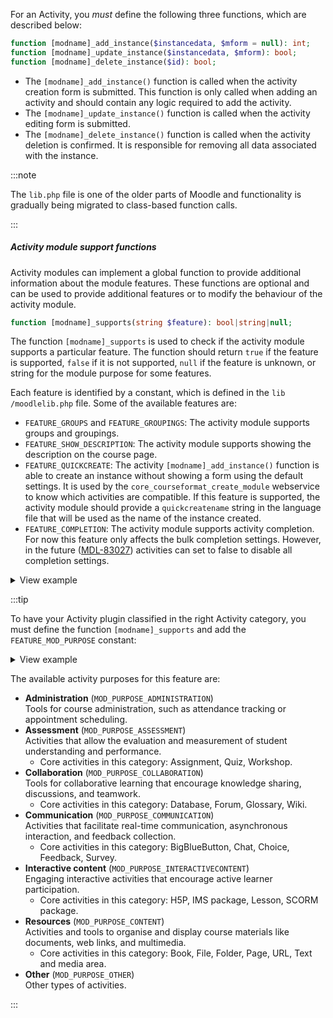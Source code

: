 <!-- markdownlint-disable first-line-heading -->
For an Activity, you _must_ define the following three functions, which are described below:

```php title="mod/[modname]/lib.php"
function [modname]_add_instance($instancedata, $mform = null): int;
function [modname]_update_instance($instancedata, $mform): bool;
function [modname]_delete_instance($id): bool;
```

- The `[modname]_add_instance()` function is called when the activity creation form is submitted. This function is only called when adding an activity and should contain any logic required to add the activity.
- The `[modname]_update_instance()` function is called when the activity editing form is submitted.
- The `[modname]_delete_instance()` function is called when the activity deletion is confirmed. It is responsible for removing all data associated with the instance.

:::note

The `lib.php` file is one of the older parts of Moodle and functionality is gradually being migrated to class-based function calls.

:::

##### Activity module support functions

Activity modules can implement a global function to provide additional information about the module
features. These functions are optional and can be used to provide additional features or to modify the behaviour of the activity module.

```php title="mod/[modname]/lib.php"
function [modname]_supports(string $feature): bool|string|null;
```

The function `[modname]_supports` is used to check if the activity module supports a particular feature. The function should return `true` if the feature is supported, `false` if it is not supported, `null` if the feature is unknown, or string for the module purpose for some features.

Each feature is identified by a constant, which is defined in the `lib
/moodlelib.php` file. Some of the available features are:

- `FEATURE_GROUPS` and `FEATURE_GROUPINGS`: The activity module supports groups and groupings.
- `FEATURE_SHOW_DESCRIPTION`: The activity module supports showing the description on the course page.
- `FEATURE_QUICKCREATE`: The activity `[modname]_add_instance()` function is able to create an instance without showing a form using the default settings. It is used by the `core_courseformat_create_module` webservice to know which activities are compatible. If this feature is supported, the activity module should provide a `quickcreatename` string in the language file that will be used as the name of the instance created.
- `FEATURE_COMPLETION`: The activity module supports activity completion. For now this feature only affects the bulk completion settings. However, in the future ([MDL-83027](https://tracker.moodle.org/browse/MDL-83027)) activities can set to false to disable all completion settings.

<details>
  <summary>View example</summary>
  <div>

```php
function [modname]_supports($feature) {
    return match ($feature) {
        FEATURE_GROUPS => true,
        FEATURE_GROUPINGS => true,
        FEATURE_MOD_INTRO => true,
        FEATURE_COMPLETION_TRACKS_VIEWS => true,
        FEATURE_GRADE_HAS_GRADE => true,
        FEATURE_BACKUP_MOODLE2 => true,
        FEATURE_SHOW_DESCRIPTION => true,
        FEATURE_MOD_PURPOSE => MOD_PURPOSE_COLLABORATION,
        default => null,
    };
}
```

  </div>
</details>

:::tip

To have your Activity plugin classified in the right Activity category, you must define the function `[modname]_supports` and add the `FEATURE_MOD_PURPOSE` constant:

<details>
  <summary>View example</summary>
  <div>

```php
function [modname]_supports(string $feature) {
    switch ($feature) {
        [...]
        case FEATURE_MOD_PURPOSE:
            return MOD_PURPOSE_XXXXXX;

        default:
            return null;
    }
}
```

  </div>
</details>

The available activity purposes for this feature are:

- **Administration** (`MOD_PURPOSE_ADMINISTRATION`) <br/>
Tools for course administration, such as attendance tracking or appointment scheduling.
- **Assessment** (`MOD_PURPOSE_ASSESSMENT`)<br/>
Activities that allow the evaluation and measurement of student understanding and performance.<br/>
  - Core activities in this category: Assignment, Quiz, Workshop.
- **Collaboration** (`MOD_PURPOSE_COLLABORATION`)<br/>
Tools for collaborative learning that encourage knowledge sharing, discussions, and teamwork.<br/>
  - Core activities in this category: Database, Forum, Glossary, Wiki.
- **Communication** (`MOD_PURPOSE_COMMUNICATION`)<br/>
Activities that facilitate real-time communication, asynchronous interaction, and feedback collection.<br/>
  - Core activities in this category: BigBlueButton, Chat, Choice, Feedback, Survey.
- **Interactive content** (`MOD_PURPOSE_INTERACTIVECONTENT`)<br/>
Engaging interactive activities that encourage active learner participation.<br/>
  - Core activities in this category: H5P, IMS package, Lesson, SCORM package.
- **Resources** (`MOD_PURPOSE_CONTENT`)<br/>
Activities and tools to organise and display course materials like documents, web links, and multimedia.<br/>
  - Core activities in this category: Book, File, Folder, Page, URL, Text and media area.
- **Other** (`MOD_PURPOSE_OTHER`)<br/>
Other types of activities.

:::
